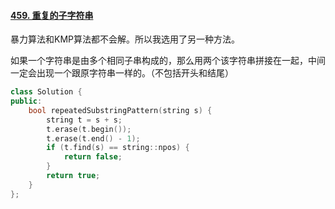 #### [459. 重复的子字符串](https://leetcode.cn/problems/repeated-substring-pattern/)

暴力算法和KMP算法都不会解。所以我选用了另一种方法。

如果一个字符串是由多个相同子串构成的，那么用两个该字符串拼接在一起，中间一定会出现一个跟原字符串一样的。（不包括开头和结尾）

```cpp
class Solution {
public:
    bool repeatedSubstringPattern(string s) {
        string t = s + s;
        t.erase(t.begin());
        t.erase(t.end() - 1);
        if (t.find(s) == string::npos) {
            return false;
        }
        return true;
    }
};
```

